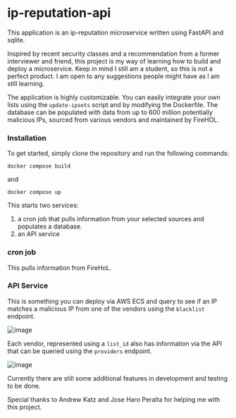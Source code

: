 # ip-reputation-api

This application is an ip-reputation microservice written using FastAPI and sqlite. 

Inspired by recent security classes and a recommendation from a former interviewer and friend, this project is my way of learning how to build and deploy a microservice. Keep in mind I still am a student, so this is not a perfect product. I am open to any suggestions people might have as I am still learning.

The application is highly customizable. You can easily integrate your own lists using the `update-ipsets` script and by modifying the Dockerfile. The database can be populated with data from up to 600 million potentially malicious IPs, sourced from various vendors and maintained by FireHOL.

### Installation 

To get started, simply clone the repository and run the following commands:

`docker compose build`

and

`docker compose up` 

This starts two services: 

1. a cron job that pulls information from your selected sources and populates a database.
2. an API service

### cron job 
This pulls information from FireHoL.

### API Service 
This is something you can deploy via AWS ECS and query to see if an IP matches a malicious IP from one of the vendors using the `blacklist` endpoint. 

![image](https://github.com/user-attachments/assets/e7eeb2b1-5664-466d-ae73-c94600fbe5d0)

Each vendor, represented using a `list_id` also has information via the API that can be queried using the `providers` endpoint.

![image](https://github.com/user-attachments/assets/f81ae67c-ac6f-43bf-af3b-e49e12933330)

Currently there are still some additional features in development and testing to be done. 

Special thanks to Andrew Katz and Jose Haro Peralta for helping me with this project. 



